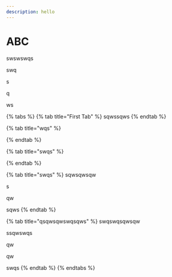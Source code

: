 ```yaml
---
description: hello
---
```


# ABC

swswswqs

swq

s

q

ws

{% tabs %}
{% tab title="First Tab" %}
sqwssqws
{% endtab %}

{% tab title="wqs" %}

{% endtab %}

{% tab title="swqs" %}

{% endtab %}

{% tab title="swqs" %}
sqwsqwsqw

s

qw

sqws
{% endtab %}

{% tab title="qsqwsqwswqsqws" %}
swqswqsqwsqw

ssqwswqs

qw

qw

swqs
{% endtab %}
{% endtabs %}

